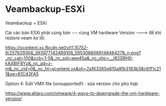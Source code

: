 # Veambackup-ESXi

Veambackup + ESXi



Cài các bản ESXi phải cùng bản --- cùng VM hardware Version ---> để khi restore veam ko lỗi.


https://scontent.xx.fbcdn.net/v/t1.15752-9/257629306_393977142469106_5953088069148464278_n.png?_nc_cat=100&ccb=1-5&_nc_sid=aee45a&_nc_ohc=__I82SRH0-kAX8tF8Yz&_nc_ad=z-m&_nc_cid=0&_nc_ht=scontent.xx&oh=2a163365e810a8fb3183b38c61f1c211&oe=61C43FA5



Option 4: Edit VMX file (unsupported!) : sửa version cho phù hợp

https://www.altaro.com/vmware/4-ways-to-downgrade-the-vm-hardware-version/
